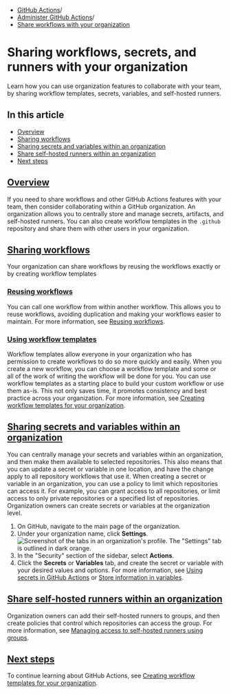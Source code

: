   * [GitHub Actions](https://docs.github.com/en/actions "GitHub Actions")/
  * [Administer GitHub Actions](https://docs.github.com/en/actions/administering-github-actions "Administer GitHub Actions")/
  * [Share workflows with your organization](https://docs.github.com/en/actions/administering-github-actions/sharing-workflows-secrets-and-runners-with-your-organization "Share workflows with your organization")


# Sharing workflows, secrets, and runners with your organization
Learn how you can use organization features to collaborate with your team, by sharing workflow templates, secrets, variables, and self-hosted runners.
## In this article
  * [Overview](https://docs.github.com/en/actions/administering-github-actions/sharing-workflows-secrets-and-runners-with-your-organization#overview)
  * [Sharing workflows](https://docs.github.com/en/actions/administering-github-actions/sharing-workflows-secrets-and-runners-with-your-organization#sharing-workflows)
  * [Sharing secrets and variables within an organization](https://docs.github.com/en/actions/administering-github-actions/sharing-workflows-secrets-and-runners-with-your-organization#sharing-secrets-and-variables-within-an-organization)
  * [Share self-hosted runners within an organization](https://docs.github.com/en/actions/administering-github-actions/sharing-workflows-secrets-and-runners-with-your-organization#share-self-hosted-runners-within-an-organization)
  * [Next steps](https://docs.github.com/en/actions/administering-github-actions/sharing-workflows-secrets-and-runners-with-your-organization#next-steps)


## [Overview](https://docs.github.com/en/actions/administering-github-actions/sharing-workflows-secrets-and-runners-with-your-organization#overview)
If you need to share workflows and other GitHub Actions features with your team, then consider collaborating within a GitHub organization. An organization allows you to centrally store and manage secrets, artifacts, and self-hosted runners. You can also create workflow templates in the `.github` repository and share them with other users in your organization.
## [Sharing workflows](https://docs.github.com/en/actions/administering-github-actions/sharing-workflows-secrets-and-runners-with-your-organization#sharing-workflows)
Your organization can share workflows by reusing the workflows exactly or by creating workflow templates
### [Reusing workflows](https://docs.github.com/en/actions/administering-github-actions/sharing-workflows-secrets-and-runners-with-your-organization#reusing-workflows)
You can call one workflow from within another workflow. This allows you to reuse workflows, avoiding duplication and making your workflows easier to maintain. For more information, see [Reusing workflows](https://docs.github.com/en/actions/using-workflows/reusing-workflows).
### [Using workflow templates](https://docs.github.com/en/actions/administering-github-actions/sharing-workflows-secrets-and-runners-with-your-organization#using-workflow-templates)
Workflow templates allow everyone in your organization who has permission to create workflows to do so more quickly and easily. When you create a new workflow, you can choose a workflow template and some or all of the work of writing the workflow will be done for you. You can use workflow templates as a starting place to build your custom workflow or use them as-is. This not only saves time, it promotes consistency and best practice across your organization. For more information, see [Creating workflow templates for your organization](https://docs.github.com/en/actions/using-workflows/creating-starter-workflows-for-your-organization).
## [Sharing secrets and variables within an organization](https://docs.github.com/en/actions/administering-github-actions/sharing-workflows-secrets-and-runners-with-your-organization#sharing-secrets-and-variables-within-an-organization)
You can centrally manage your secrets and variables within an organization, and then make them available to selected repositories. This also means that you can update a secret or variable in one location, and have the change apply to all repository workflows that use it.
When creating a secret or variable in an organization, you can use a policy to limit which repositories can access it. For example, you can grant access to all repositories, or limit access to only private repositories or a specified list of repositories.
Organization owners can create secrets or variables at the organization level.
  1. On GitHub, navigate to the main page of the organization.
  2. Under your organization name, click **Settings**.
![Screenshot of the tabs in an organization's profile. The "Settings" tab is outlined in dark orange.](https://docs.github.com/assets/cb-49309/images/help/discussions/org-settings-global-nav-update.png)
  3. In the "Security" section of the sidebar, select **Actions**.
  4. Click the **Secrets** or **Variables** tab, and create the secret or variable with your desired values and options.
For more information, see [Using secrets in GitHub Actions](https://docs.github.com/en/actions/security-guides/using-secrets-in-github-actions#creating-secrets-for-an-organization) or [Store information in variables](https://docs.github.com/en/actions/learn-github-actions/variables#creating-configuration-variables-for-an-organization).


## [Share self-hosted runners within an organization](https://docs.github.com/en/actions/administering-github-actions/sharing-workflows-secrets-and-runners-with-your-organization#share-self-hosted-runners-within-an-organization)
Organization owners can add their self-hosted runners to groups, and then create policies that control which repositories can access the group.
For more information, see [Managing access to self-hosted runners using groups](https://docs.github.com/en/actions/hosting-your-own-runners/managing-self-hosted-runners/managing-access-to-self-hosted-runners-using-groups).
## [Next steps](https://docs.github.com/en/actions/administering-github-actions/sharing-workflows-secrets-and-runners-with-your-organization#next-steps)
To continue learning about GitHub Actions, see [Creating workflow templates for your organization](https://docs.github.com/en/actions/using-workflows/creating-starter-workflows-for-your-organization).
